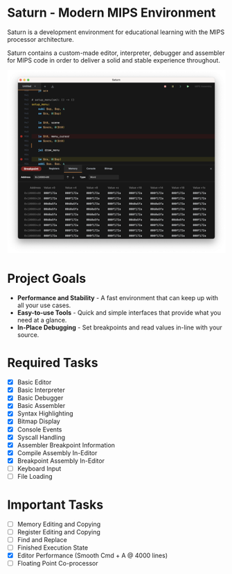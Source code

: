 # Saturn - Modern MIPS Environment

Saturn is a development environment for educational learning with the MIPS processor architecture.

Saturn contains a custom-made editor, interpreter, debugger and assembler for MIPS code in order to deliver a solid and stable experience throughout.

![Saturn Early Development Screenshot](README.png)

# Project Goals
 - **Performance and Stability** - A fast environment that can keep up with all your use cases.
 - **Easy-to-use Tools** - Quick and simple interfaces that provide what you need at a glance.
 - **In-Place Debugging** - Set breakpoints and read values in-line with your source.

# Required Tasks
- [x] Basic Editor
- [x] Basic Interpreter
- [x] Basic Debugger
- [x] Basic Assembler
- [x] Syntax Highlighting
- [x] Bitmap Display
- [x] Console Events
- [x] Syscall Handling
- [x] Assembler Breakpoint Information
- [x] Compile Assembly In-Editor
- [x] Breakpoint Assembly In-Editor
- [ ] Keyboard Input
- [ ] File Loading

# Important Tasks
- [ ] Memory Editing and Copying
- [ ] Register Editing and Copying
- [ ] Find and Replace
- [ ] Finished Execution State
- [x] Editor Performance (Smooth Cmd + A @ 4000 lines)
- [ ] Floating Point Co-processor
